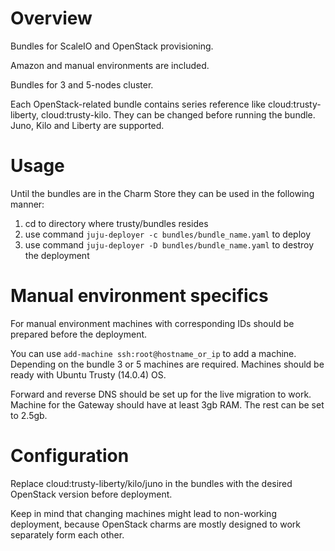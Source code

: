 # Overview

Bundles for ScaleIO and OpenStack provisioning.

Amazon and manual environments are included.

Bundles for 3 and 5-nodes cluster.

Each OpenStack-related bundle contains series reference like cloud:trusty-liberty, cloud:trusty-kilo.
They can be changed before running the bundle. Juno, Kilo and Liberty are supported.

# Usage

Until the bundles are in the Charm Store they can be used in the following manner:

1. cd to directory where trusty/bundles resides
2. use command ```juju-deployer -c bundles/bundle_name.yaml``` to deploy
3. use command ```juju-deployer -D bundles/bundle_name.yaml``` to destroy the deployment

# Manual environment specifics

For manual environment machines with corresponding IDs should be prepared before the deployment.

You can use ```add-machine ssh:root@hostname_or_ip``` to add a machine. 
Depending on the bundle 3 or 5 machines are required.
Machines should be ready with Ubuntu Trusty (14.0.4) OS.

Forward and reverse DNS should be set up for the live migration to work.
Machine for the Gateway should have at least 3gb RAM. The rest can be set to 2.5gb.

# Configuration

Replace cloud:trusty-liberty/kilo/juno in the bundles with the desired OpenStack version before deployment.

Keep in mind that changing machines might lead to non-working deployment, because OpenStack charms are mostly
designed to work separately form each other.
